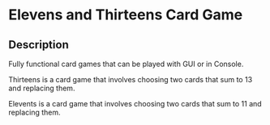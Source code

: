 # Elevens and Thirteens Card Game

## Description
Fully functional card games that can be played with GUI or in Console.

Thirteens is a card game that involves choosing two cards that sum to 13 and replacing them.

Elevents is a card game that involves choosing two cards that sum to 11 and replacing them. 
